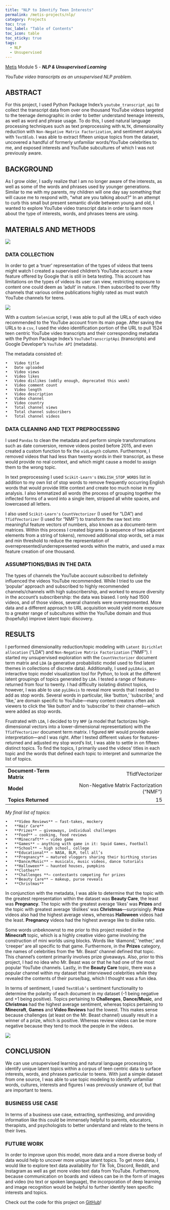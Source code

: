 ```yaml
---
title: "NLP to Identify Teen Interests"
permalink: /metis-projects/nlp/
category: Projects
toc: true
toc_label: "Table of Contents"
toc_icon: table
toc_sticky: true
tags:
  - NLP
  - Unsupervised
---
```


[Metis](https://www.thisismetis.com/) Module 5 - ***NLP & Unsupervised Learning***

*YouTube video transcripts as an unsupervised NLP problem.*

## ABSTRACT

For this project, I used Python Package Index’s `youtube_transcript_api` to collect the transcript data from over one thousand YouTube videos targeted to the teenage demographic in order to better understand teenage interests, as well as word and phrase usage. To do this, I used natural language processing techniques such as text preprocessing with `NLTK`, dimensionality reduction with `Non-Negative Matrix Factorization`, and sentiment analysis with `TextBlob`. I was able to extract fifteen unique topics from the dataset, uncovered a handful of formerly unfamiliar words/YouTube celebrities to me, and exposed interests and YouTube subcultures of which I was not previously aware.

## BACKGROUND

As I grow older, I sadly realize that I am no longer aware of the interests, as well as some of the words and phrases used by younger generations. Similar to me with my parents, my children will one day say something that will cause me to respond with, “what are you talking about?” In an attempt to curb this small but present semantic divide between young and old, I wanted to explore YouTube video transcript data in order to learn more about the type of interests, words, and phrases teens are using.

## MATERIALS AND METHODS

[<img src="/assets/images/nlp/pipeline.png"/>](/assets/images/nlp/pipeline.png)

### DATA COLLECTION

In order to get a ‘truer’ representation of the types of videos that teens might watch I created a supervised children’s YouTube account: a new feature offered by Google that is still in beta testing. This account has limitations on the types of videos its user can view, restricting exposure to content one could deem as ‘adult’ in nature. I then subscribed to over fifty channels that various online publications highly rated as must watch YouTube channels for teens. 

[<img src="/assets/images/nlp/targeted_data.png"/>](/assets/images/nlp/targeted_data.png)

With a custom `Selenium` script, I was able to pull all the URLs of each video recommended to the YouTube account from its main page. After saving the URLs to a `csv`, I used the video identification portion of the URL to pull 1524 teen centric YouTube video transcripts and their corresponding metadata with the Python Package Index’s `YouTubeTranscriptApi` (transcripts) and Google Developer’s `YouTube API` (metadata). 

The metadata consisted of:

    •	Video title
    •	Date uploaded
    •	Video views
    •	Video likes
    •	Video dislikes (oddly enough, deprecated this week)
    •	Video comment count
    •	Video length
    •	Video description
    •	Video channel
    •	Video country
    •	Total channel views
    •	Total channel subscribers
    •	Total channel videos
    
### DATA CLEANING AND TEXT PREPROCESSING

I used `Pandas` to clean the metadata and perform simple transformations such as date conversion, remove videos posted before 2015, and even created a custom function to fix the `vidLength` column. Furthermore, I removed videos that had less than twenty words in their transcript, as these would provide no real context, and which might cause a model to assign them to the wrong topic. 

In text preprocessing I used `Scikit-Learn's` `ENGLISH_STOP_WORDS` list in addition to my own list of stop words to remove frequently occurring English words that would provide little context and create too much noise in my analysis. I also lemmatized all words (the process of grouping together the inflected forms of a word into a single item, stripped all white spaces, and lowercased all letters.

I also used `Scikit-Learn's` `CountVectorizer` (I used for “LDA”) and `TfidfVectorizer` (I used for “NMF”) to transform the raw text into meaningful feature vectors of numbers, also known as a document-term matrices. Within this process I created bigrams (a sequence of two adjacent elements from a string of tokens), removed additional stop words, set a max and min threshold to reduce the representation of overrepresented/underrepresented words within the matrix, and used a max feature creation of one thousand.

### ASSUMPTIONS/BIAS IN THE DATA

The types of channels the YouTube account subscribed to definitely influenced the videos YouTube recommended. While I tried to use the ‘popular’ approach and subscribed to highly recommended channels/channels with high subscribership, and worked to ensure diversity in the account’s subscribership: the data was biased. I only had 1500 videos, and of those videos, several channels were overrepresented. More data and a different approach to URL acquisition would yield more exposure to a greater range of subcultures within the YouTube domain and thus (hopefully) improve latent topic discovery.

## RESULTS

I performed dimensionality reduction/topic modeling with `Latent Dirichlet allocation` (“LDA”) and `Non-Negative Matrix Factorization` (“NMF”). I started my unsupervised exploration with the `CountVectorizer` document term matrix and `LDA` (a generative probabilistic model used to find latent themes in collections of discrete data). Additionally, I used `pyLDAvis`, an interactive topic model visualization tool for Python, to look at the different latent groupings of topics generated by `LDA`. I tested a range of features-returned from four to twenty. I had difficulty isolating distinct topics, however, I was able to use `pyLDAvis` to reveal more words that I needed to add as stop words. Several words in particular, like ‘button,’ ‘subscribe,’ and ‘like,’ are domain specific to YouTube—many content creators often ask viewers to click the ‘like button’ and to ‘subscribe’ to their channel—which were added as stop words.

Frustrated with `LDA`, I decided to try `NMF` (a model that factorizes high-dimensional vectors into a lower-dimensional representation) with the `TfidfVectorizer` document term matrix. I figured `NMF` would provide easier interpretation—and I was right. After I tested different values for features-returned and adjusted my stop word’s list, I was able to settle in on fifteen distinct topics. To find the topics, I primarily used the videos’ titles in each topic and the words that defined each topic to interpret and summarize the list of topics. 

|  |  |
| :---  | ---: |
| **Document-Term Matrix** | TfidfVectorizer |
| **Model** | Non-Negative Matrix Factorization (“NMF”) |
| **Topics Returned** | 15 |

*My final list of topics*:

    •	**Video Reviews** – fast-takes, mockery
    •	**Hair Care**
    •	**Prizes** – giveaways, individual challenges
    •	**Food** – cooking, food reviews
    •	**Minecraft** – video game
    •	**Games** – anything with game in it: Squid Games, Football
    •	**School** – high school, college
    •	**Educational** – NASA, BLM, tell all’s
    •	**Pregnancy** – matured vloggers sharing their birthing stories
    •	**Dance/Music** – musicals, music videos, dance tutorials
    •	**Halloween** – haunted houses, pumpkins
    •	**Clothes**
    •	**Challenges **– contestants competing for prizes
    •	**Beauty Care** – makeup, purse reveals
    •	**Christmas**
    
In conjunction with the metadata, I was able to determine that the topic with the greatest representation within the dataset was **Beauty Care**, the least was **Pregnancy**. The topic with the greatest average ‘likes’ was **Prizes** and the topic with greatest average ‘dislikes’ was **Christmas**—surprisingly. **Prize** videos also had the highest average views, whereas **Halloween** videos had the least. **Pregnancy** videos had the highest average like to dislike ratio. 

Some words unbeknownst to me prior to this project resided in the **Minecraft** topic, which is a highly creative video game involving the construction of mini worlds using blocks. Words like ‘diamond,’ ‘nether,’ and ‘creeper’ are all specific to that game. Furthermore, in the **Prizes** category, the names of celebrities from the ‘Mr. Beast’ channel defined that topic. This channel’s content primarily involves prize giveaways. Also, prior to this project, I had no idea who Mr. Beast was or that he had one of the most popular YouTube channels. Lastly, in the **Beauty Care** topic, there was a popular channel within my dataset that interviewed celebrities while they revealed the contents of their purse/bag, which I thought was a fun idea. 

In terms of sentiment, I used `TextBlob’s` sentiment functionality to determine the polarity of each document in my dataset (-1 being negative and +1 being positive). Topics pertaining to **Challenges**, **Dance/Music**, and **Christmas** had the highest average sentiment, whereas topics pertaining to **Minecraft**, **Games** and **Video Reviews** had the lowest. This makes sense because challenges (at least on the Mr. Beast channel) usually result in a winner of a prize, which is positive. Whereas review videos can be more negative because they tend to mock the people in the videos. 

[<img src="/assets/images/nlp/text_polarity.png"/>](/assets/images/nlp/text_polarity.png)

## CONCLUSION

We can use unsupervised learning and natural language processing to identify unique latent topics within a corpus of teen centric data to surface interests, words, and phrases particular to teens. With just a simple dataset from one source, I was able to use topic modeling to identify unfamiliar words, cultures, interests and figures I was previously unaware of, but that are important to teens. 

### BUSINESS USE CASE

In terms of a business use case, extracting, synthesizing, and providing information like this could be immensely helpful to parents, educators, therapists, and psychologists to better understand and relate to the teens in their lives.

### FUTURE WORK

In order to improve upon this model, more data and a more diverse body of data would help to uncover more unique latent topics. To get more data, I would like to explore text data availability for Tik Tok, Discord, Reddit, and Instagram as well as get more video text data from YouTube. Furthermore, because communication on boards and videos can be in the form of images and video (no text or spoken language), the incorporation of deep learning and image recognition would be helpful to further identify teen specific interests and topics.

Check out the code for this project on [GitHub](https://github.com/giasonep/NLP_Unsupervised_Identify_Teen_Interests)!
